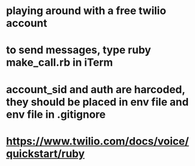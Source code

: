 # playing around with a free twilio account
# to send messages, type ruby make_call.rb in iTerm
# account_sid and auth are harcoded, they should be placed in env file and env file in .gitignore
# https://www.twilio.com/docs/voice/quickstart/ruby
